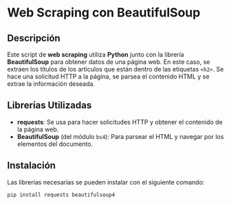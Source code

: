 # Web Scraping con BeautifulSoup

## Descripción
Este script de **web scraping** utiliza **Python** junto con la librería **BeautifulSoup** para obtener datos de una página web. En este caso, se extraen los títulos de los artículos que están dentro de las etiquetas `<h2>`. Se hace una solicitud HTTP a la página, se parsea el contenido HTML y se extrae la información deseada.

## Librerías Utilizadas
- **requests**: Se usa para hacer solicitudes HTTP y obtener el contenido de la página web.
- **BeautifulSoup** (del módulo `bs4`): Para parsear el HTML y navegar por los elementos del documento.

## Instalación
Las librerías necesarias se pueden instalar con el siguiente comando:

```bash
pip install requests beautifulsoup4
